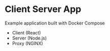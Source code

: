 # Client Server App
Example application built with Docker Compose

- Client (React)
- Server (Node.js)
- Proxy (NGINX)

